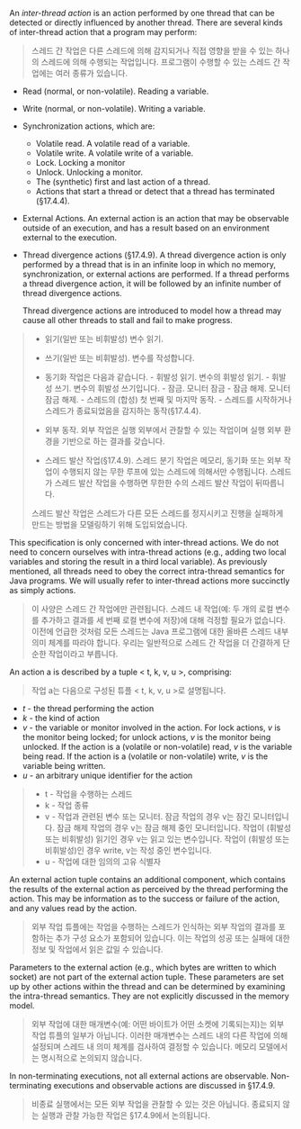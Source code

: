 An _inter-thread action_ is an action performed by one thread that can be detected or directly influenced by another thread. There are several kinds of inter-thread action that a program may perform:

> 스레드 간 작업은 다른 스레드에 의해 감지되거나 직접 영향을 받을 수 있는 하나의 스레드에 의해 수행되는 작업입니다. 
> 프로그램이 수행할 수 있는 스레드 간 작업에는 여러 종류가 있습니다.

- Read (normal, or non-volatile). Reading a variable.
- Write (normal, or non-volatile). Writing a variable.
- Synchronization actions, which are:
	- Volatile read. A volatile read of a variable.
	- Volatile write. A volatile write of a variable.
	- Lock. Locking a monitor
	- Unlock. Unlocking a monitor.
	- The (synthetic) first and last action of a thread.
	- Actions that start a thread or detect that a thread has terminated (§17.4.4).

- External Actions. An external action is an action that may be observable outside of an execution, and has a result based on an environment external to the execution.

- Thread divergence actions (§17.4.9). A thread divergence action is only performed by a thread that is in an infinite loop in which no memory, synchronization, or external actions are performed. If a thread performs a thread divergence action, it will be followed by an infinite number of thread divergence actions.
  
  Thread divergence actions are introduced to model how a thread may cause all other threads to stall and fail to make progress.

> - 읽기(일반 또는 비휘발성) 변수 읽기.
> - 쓰기(일반 또는 비휘발성). 변수를 작성합니다.
> - 동기화 작업은 다음과 같습니다.
	- 휘발성 읽기. 변수의 휘발성 읽기.
	- 휘발성 쓰기. 변수의 휘발성 쓰기입니다.
	- 잠금. 모니터 잠금
	- 잠금 해제. 모니터 잠금 해제.
	- 스레드의 (합성) 첫 번째 및 마지막 동작.
	- 스레드를 시작하거나 스레드가 종료되었음을 감지하는 동작(§17.4.4).
>	
>- 외부 동작. 외부 작업은 실행 외부에서 관찰할 수 있는 작업이며 실행 외부 환경을 기반으로 하는 결과를 갖습니다.
>
>- 스레드 발산 작업(§17.4.9). 스레드 분기 작업은 메모리, 동기화 또는 외부 작업이 수행되지 않는 무한 루프에 있는 스레드에 의해서만 수행됩니다. 스레드가 스레드 발산 작업을 수행하면 무한한 수의 스레드 발산 작업이 뒤따릅니다.
>  
>  스레드 발산 작업은 스레드가 다른 모든 스레드를 정지시키고 진행을 실패하게 만드는 방법을 모델링하기 위해 도입되었습니다.

This specification is only concerned with inter-thread actions. We do not need to concern ourselves with intra-thread actions (e.g., adding two local variables and storing the result in a third local variable). As previously mentioned, all threads need to obey the correct intra-thread semantics for Java programs. We will usually refer to inter-thread actions more succinctly as simply actions.

> 이 사양은 스레드 간 작업에만 관련됩니다.
> 스레드 내 작업(예: 두 개의 로컬 변수를 추가하고 결과를 세 번째 로컬 변수에 저장)에 대해 걱정할 필요가 없습니다.
> 이전에 언급한 것처럼 모든 스레드는 Java 프로그램에 대한 올바른 스레드 내부 의미 체계를 따라야 합니다. 
> 우리는 일반적으로 스레드 간 작업을 더 간결하게 단순한 작업이라고 부릅니다.

An action a is described by a tuple < t, k, v, u >, comprising:

> 작업 a는 다음으로 구성된 튜플 < t, k, v, u >로 설명됩니다.

- _t_ - the thread performing the action
- _k_ - the kind of action
- _v_ - the variable or monitor involved in the action.
    For lock actions, _v_ is the monitor being locked; for unlock actions, _v_ is the monitor being unlocked.
    If the action is a (volatile or non-volatile) read, _v_ is the variable being read.
    If the action is a (volatile or non-volatile) write, _v_ is the variable being written.
- _u_ - an arbitrary unique identifier for the action

> - t - 작업을 수행하는 스레드
> - k - 작업 종류 
> - v - 작업과 관련된 변수 또는 모니터. 
>   잠금 작업의 경우 v는 잠긴 모니터입니다. 
>   잠금 해제 작업의 경우 v는 잠금 해제 중인 모니터입니다.
>   작업이 (휘발성 또는 비휘발성) 읽기인 경우 v는 읽고 있는 변수입니다.
>   작업이 (휘발성 또는 비휘발성)인 경우 write, v는 작성 중인 변수입니다.
> - u - 작업에 대한 임의의 고유 식별자

An external action tuple contains an additional component, which contains the results of the external action as perceived by the thread performing the action. This may be information as to the success or failure of the action, and any values read by the action.

> 외부 작업 튜플에는 작업을 수행하는 스레드가 인식하는 외부 작업의 결과를 포함하는 추가 구성 요소가 포함되어 있습니다.
> 이는 작업의 성공 또는 실패에 대한 정보 및 작업에서 읽은 값일 수 있습니다.

Parameters to the external action (e.g., which bytes are written to which socket) are not part of the external action tuple. These parameters are set up by other actions within the thread and can be determined by examining the intra-thread semantics. They are not explicitly discussed in the memory model.

> 외부 작업에 대한 매개변수(예: 어떤 바이트가 어떤 소켓에 기록되는지)는 외부 작업 튜플의 일부가 아닙니다. 이러한 매개변수는 스레드 내의 다른 작업에 의해 설정되며 스레드 내 의미 체계를 검사하여 결정할 수 있습니다. 메모리 모델에서는 명시적으로 논의되지 않습니다.

In non-terminating executions, not all external actions are observable. Non-terminating executions and observable actions are discussed in §17.4.9.

> 비종료 실행에서는 모든 외부 작업을 관찰할 수 있는 것은 아닙니다.
> 종료되지 않는 실행과 관찰 가능한 작업은 §17.4.9에서 논의됩니다.